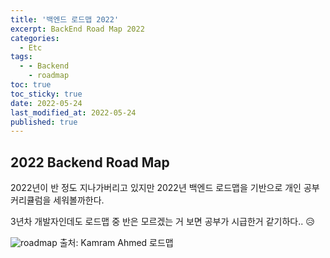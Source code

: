 ```yaml
---
title: '백엔드 로드맵 2022'
excerpt: BackEnd Road Map 2022
categories:
  - Etc
tags:
  - - Backend
    - roadmap
toc: true
toc_sticky: true
date: 2022-05-24
last_modified_at: 2022-05-24
published: true
---
```

## 2022 Backend Road Map

2022년이 반 정도 지나가버리고 있지만 2022년 백엔드 로드맵을 기반으로 개인 공부 커리큘럼을 세워볼까한다.

3년차 개발자인데도 로드맵 중 반은 모르겠는 거 보면 공부가 시급한거 같기하다.. :disappointed_relieved:


![roadmap](https://github.com/devgjlee/devgjlee.github.io/blob/main/assets/images/posts/2022-05-24-etc-backend-roadmap-1.png?raw=true)
출처: Kamram Ahmed 로드맵
